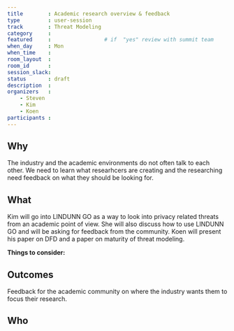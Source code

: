 ```yaml
---
title        : Academic research overview & feedback
type         : user-session
track        : Threat Modeling
category     :
featured     :                 # if  "yes" review with summit team
when_day     : Mon
when_time    : 
room_layout  :
room_id      : 
session_slack: 
status       : draft
description  : 
organizers   :
    - Steven
    - Kim
    - Koen
participants :
---
```


## Why
The industry and the academic environments do not often talk to each other. We need to learn what researhcers are creating and the researching need feedback on what they should be looking for.

## What
Kim will go into LINDUNN GO as a way to look into privacy related threats from an academic point of view. She will also discuss how to use LINDUNN GO and will be asking for feedback from the community.
Koen will present his paper on DFD and a paper on maturity of threat modeling.


**Things to consider:**



## Outcomes
Feedback for the academic community on where the industry wants them to focus their research.

## Who
